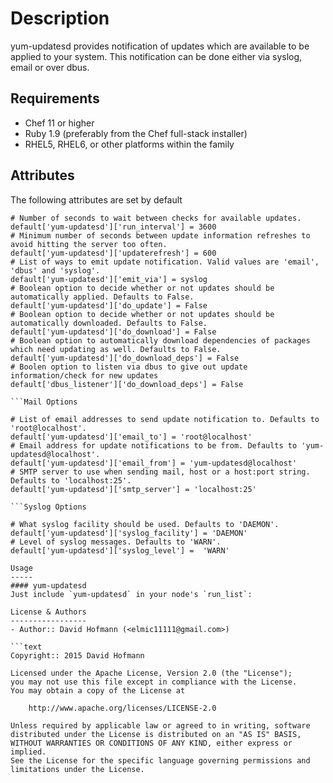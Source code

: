 Description
===========
yum-updatesd provides notification of updates which are available to be applied to your system. This notification can be done either via syslog, email or over dbus.

Requirements
------------
* Chef 11 or higher
* Ruby 1.9 (preferably from the Chef full-stack installer)
* RHEL5, RHEL6, or other platforms within the family

Attributes
----------
The following attributes are set by default

```Main
# Number of seconds to wait between checks for available updates. 
default['yum-updatesd']['run_interval'] = 3600
# Minimum number of seconds between update information refreshes to avoid hitting the server too often. 
default['yum-updatesd']['updaterefresh'] = 600
# List of ways to emit update notification. Valid values are 'email', 'dbus' and 'syslog'. 
default['yum-updatesd']['emit_via'] = syslog
# Boolean option to decide whether or not updates should be automatically applied. Defaults to False. 
default['yum-updatesd']['do_update'] = False
# Boolean option to decide whether or not updates should be automatically downloaded. Defaults to False. 
default['yum-updatesd']['do_download'] = False
# Boolean option to automatically download dependencies of packages which need updating as well. Defaults to False. 
default['yum-updatesd']['do_download_deps'] = False
# Boolen option to listen via dbus to give out update information/check for new updates
default['dbus_listener']['do_download_deps'] = False

```Mail Options

# List of email addresses to send update notification to. Defaults to 'root@localhost'. 
default['yum-updatesd']['email_to'] = 'root@localhost' 
# Email address for update notifications to be from. Defaults to 'yum-updatesd@localhost'. 
default['yum-updatesd']['email_from'] = 'yum-updatesd@localhost'
# SMTP server to use when sending mail, host or a host:port string. Defaults to 'localhost:25'. 
default['yum-updatesd']['smtp_server'] = 'localhost:25'

```Syslog Options

# What syslog facility should be used. Defaults to 'DAEMON'. 
default['yum-updatesd']['syslog_facility'] = 'DAEMON'
# Level of syslog messages. Defaults to 'WARN'. 
default['yum-updatesd']['syslog_level'] =  'WARN'

Usage
-----
#### yum-updatesd
Just include `yum-updatesd` in your node's `run_list`:

License & Authors
-----------------
- Author:: David Hofmann (<elmic11111@gmail.com>)

```text
Copyright:: 2015 David Hofmann

Licensed under the Apache License, Version 2.0 (the "License");
you may not use this file except in compliance with the License.
You may obtain a copy of the License at

    http://www.apache.org/licenses/LICENSE-2.0

Unless required by applicable law or agreed to in writing, software
distributed under the License is distributed on an "AS IS" BASIS,
WITHOUT WARRANTIES OR CONDITIONS OF ANY KIND, either express or implied.
See the License for the specific language governing permissions and
limitations under the License.
```